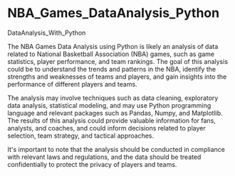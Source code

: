 # NBA_Games_DataAnalysis_Python
DataAnalysis_With_Python

The NBA Games Data Analysis using Python is likely an analysis of data related to National Basketball Association (NBA) games, such as game statistics, player performance, and team rankings. The goal of this analysis could be to understand the trends and patterns in the NBA, identify the strengths and weaknesses of teams and players, and gain insights into the performance of different players and teams.

The analysis may involve techniques such as data cleaning, exploratory data analysis, statistical modeling, and may use Python programming language and relevant packages such as Pandas, Numpy, and Matplotlib. The results of this analysis could provide valuable information for fans, analysts, and coaches, and could inform decisions related to player selection, team strategy, and tactical approaches.

It's important to note that the analysis should be conducted in compliance with relevant laws and regulations, and the data should be treated confidentially to protect the privacy of players and teams.
